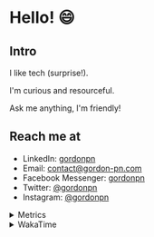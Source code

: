 # Hello! 😄

## Intro

I like tech (surprise!).

I'm curious and resourceful.

Ask me anything, I'm friendly!

## Reach me at

- LinkedIn: [gordonpn](https://www.linkedin.com/in/gordonpn/)
- Email: [contact@gordon-pn.com](mailto:contact@gordon-pn.com)
- Facebook Messenger: [gordonpn](https://www.messenger.com/t/Gordonpn)
- Twitter: [@gordonpn](https://twitter.com/Gordonpn)
- Instagram: [@gordonpn](https://www.instagram.com/gordonpn/)

<details>
  <summary>Metrics</summary>

  <img align="center" src="https://github.com/gordonpn/gordonpn/blob/master/github-metrics.svg" alt="GitHub Metrics">

</details>

<details>
  <summary>WakaTime</summary>

  <!--START_SECTION:waka-->
📊 **This Week I Spent My Time On** 

```text
💬 Programming Languages: 
Java                     12 hrs 20 mins      █████████████████████░░░░   82.79 % 
XML                      58 mins             ██░░░░░░░░░░░░░░░░░░░░░░░   06.58 % 
JSON                     33 mins             █░░░░░░░░░░░░░░░░░░░░░░░░   03.75 % 
ERB                      23 mins             █░░░░░░░░░░░░░░░░░░░░░░░░   02.59 % 
Makefile                 13 mins             ░░░░░░░░░░░░░░░░░░░░░░░░░   01.48 % 

🔥 Editors: 
Intellijidea             14 hrs 44 mins      █████████████████████████   98.97 % 
VS Code                  9 mins              ░░░░░░░░░░░░░░░░░░░░░░░░░   01.03 % 
```


 Last Updated on 01/03/2024 10:18:40 UTC
<!--END_SECTION:waka-->
</details>
